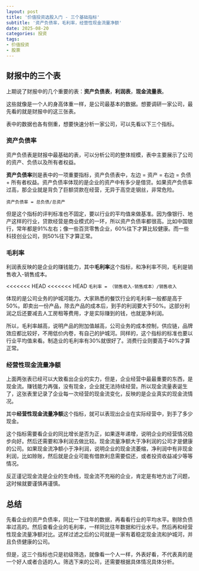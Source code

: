 ```yaml
---
layout: post
title: '价值投资选股入门 - 三个基础指标'
subtitle: '资产负债率，毛利率，经营性现金流量净额'
date: 2025-08-20
categories: 投资
tags: 
- 价值投资 
- 股票
---
```


## 财报中的三个表

上期说了财报中的几个重要的表：**资产负债表**，**利润表**，**现金流量表**。

这些就像是一个人的身高体重一样，是公司最基本的数据。想要调研一家公司，最先看的就是财报中的这三张表。

表中的数据也各有侧重，想要快速分析一家公司，可以先看以下三个指标。

### 资产负债率

资产负债表是财报中最基础的表，可以分析公司的整体规模，表中主要展示了公司的资产、负债以及所有者权益。

**资产负债率**则是表中的一项重要指标，资产负债表中，左边 = 资产 = 右边 = 负债 + 所有者权益。资产负债率体现的是企业的资产中有多少是借贷。如果资产负债率过高，那企业就是背负了巨额贷款在经营，无异于高空走钢丝，非常危险。

`资产负债率 = 总负债/总资产`

但是这个指标的评判标准也不固定，要以行业的平均值来做基准。因为像银行、地产这样的行业，贷款经营是商业模式的一环，所以资产负债率都很高。比如中国银行，常年都是91%左右；像一些百货零售企业，60%往下才算比较健康。而一些科技创业公司，则50%往下才算正常。

### 毛利率

利润表反映的是企业的赚钱能力，其中**毛利率**这个指标，和净利率不同，毛利是销售收入-销售成本。

<<<<<<< HEAD
<<<<<<< HEAD
`毛利率 = （销售收入-销售成本）/销售收入`

体现的是公司业务的护城河能力。大家熟悉的餐饮行业的毛利率一般都是高于50%。即卖出一份产品，除去产品的成本后，到手的利润要大于50%。这部分利润之后还要减去人工房租等费用，才是实际赚到的钱，也就是净利润。

所以，毛利率越高，说明产品的附加值越高，公司业务的成本控制，供应链，品牌效应都比较好，不用低价内卷，有自己的护城河。同样的，这个指标的标准也要以行业平均值来看。制造业的毛利率有30%就很好了。消费行业则要高于40%才算正常。

### 经营性现金流量净额

上面两张表已经可以大致看出企业的实力，但是，企业经营中最最重要的东西，是现金流。赚钱能力再强，没有现金，企业就无法持续经营。所以现金流量表诞生了，这张表里记录了企业每一次经营的现金流变化，反映的是企业真实的现金流情况。

其中**经营性现金流量净额**这个指标，就可以表现出企业在实际经营中，到手了多少现金。

这个指标需要看企业的同比增长是否为正，如果逐年递增，说明企业的经营情况稳步向好。然后还需要和净利润去做比较。现金流量净额大于净利润的公司才是健康的公司。如果现金流净额小于净利润，说明企业的现金流萎缩，净利润中有非现金利润，比如赊账，然后就是企业可能有借款利息需要偿还，或者投资收益减少等等情况。

反正谨记现金流是企业的生命线，现金流不充裕的企业，肯定是有地方出了问题，这时候就要谨慎再谨慎。

## 总结

先看企业的资产负债率，同比一下往年的数据，再看看行业的平均水平。剔除负债率过高的。然后查看企业的毛利率，一样同比往年数据和行业水平。然后再和经营性现金流量净额对比。这样过滤之后的公司就是一家有着稳定现金流和护城河，并且负债健康的公司。

但是，这三个指标也只是初级筛选，就像看一个人一样，外表好看，不代表真的是一个好人或者合适的人。筛选下来的公司，还需要根据具体情况具体分析。